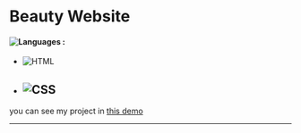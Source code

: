 # Beauty Website

#### ![Languages](https://img.shields.io/github/languages/count/zeynab-jalalian/landing-page-movie) :
 - ![HTML](https://img.shields.io/badge/html-orange)
 - ![CSS](https://img.shields.io/badge/css-blue)
   ---
 you can see my project in [this demo](https://zeynab-jalalian.github.io/Beauty-Website/)
  ___
